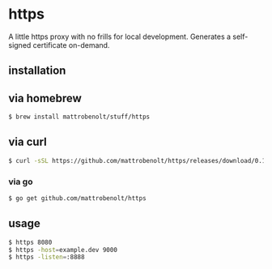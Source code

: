 # https

A little https proxy with no frills for local development. Generates a self-signed certificate on-demand.

## installation

## via homebrew

```bash
$ brew install mattrobenolt/stuff/https
```

## via curl

```bash
$ curl -sSL https://github.com/mattrobenolt/https/releases/download/0.1.0/https-darwin-amd64 > /usr/local/bin/https && chmod +x /usr/local/bin/https
```

### via go

```bash
$ go get github.com/mattrobenolt/https
```

## usage

```bash
$ https 8080
$ https -host=example.dev 9000
$ https -listen=:8888
```
